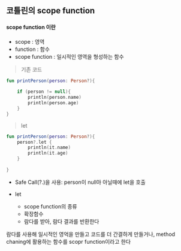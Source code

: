 ## 코틀린의 scope function

#### scope function 이란

- scope : 영역
- function : 함수
- scope function : 일시적인 영역을 형성하는 함수

> 기존 코드
```kotlin
fun printPerson(person: Person?){
    
    if (person != null){
        println(person.name)
        println(person.age)
    }
}
```

> let 
```kotlin
fun printPerson(person: Person?){
    person?.let {
        println(it.name)
        println(it.age)
    }
   
}
```
- Safe Call(?.)을 사용: person이 null아 아닐때에 let을 호출

- let
    - scope function의 종류
    - 확장함수 
    - 람다를 받아, 람다 결과를 반환한다

람다를 사용해 일시적인 영억을 만들고 코드를 더 간결하게 만들거나, method chaning에 활용하는 함수를 scopr function이라고 한다
